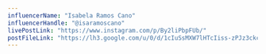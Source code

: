 ```yaml
---
influencerName: "Isabela Ramos Cano"
influencerHandle: "@isaramoscano"
livePostLink: "https://www.instagram.com/p/By2liPbpFUb/"
postFileLink: "https://lh3.google.com/u/0/d/1cIuSsMXW7lHTcIiss-zPJz3ckcTYBVzv"
---
```

